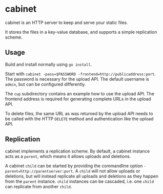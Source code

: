 # cabinet
cabinet is an HTTP server to keep and serve your static files.

It stores the files in a key-value database, and supports a simple replication
scheme.

## Usage

Build and install normally using `go install`.

Start with `cabinet -pass=$PASSWORD -frontend=http://publicaddress:port`. The 
password is necessary for the upload API. The default username is `admin`, but 
can be configured differently.

The `cup` subdirectory contains an example how to use the upload API. The 
frontend address is required for generating complete URLs in the upload API.

To delete files, the same URL as was returned by the upload API needs to be 
called with the HTTP `DELETE` method and authentication like the upload API.

## Replication

cabinet implements a replication scheme. By default, a cabinet instance acts as 
a `parent`, which means it allows uploads and deletions.

A cabinet `child` can be started by providing the commandline option 
`-parent=http://parentserver:port`. A `child` will not allow uploads or 
deletions, but will instead replicate all uploads and deletions as they happen 
from the `parent` instance. `child` instances can be cascaded, i.e. one `child` 
can replicate from another `child`.

